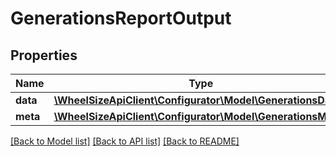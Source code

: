 # GenerationsReportOutput

## Properties
Name | Type | Description | Notes
------------ | ------------- | ------------- | -------------
**data** | [**\WheelSizeApiClient\Configurator\Model\GenerationsData[]**](GenerationsData.md) |  | 
**meta** | [**\WheelSizeApiClient\Configurator\Model\GenerationsMeta**](GenerationsMeta.md) |  | 

[[Back to Model list]](../../README.md#documentation-for-models) [[Back to API list]](../../README.md#documentation-for-api-endpoints) [[Back to README]](../../README.md)


